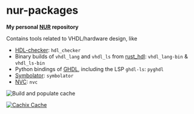 # nur-packages

**My personal [NUR](https://github.com/nix-community/NUR) repository**

Contains tools related to VHDL/hardware design, like
 - [HDL-checker](https://github.com/suoto/hdl_checker): `hdl_checker`
 - Binary builds of `vhdl_lang` and `vhdl_ls` from  [rust_hdl](https://github.com/VHDL-LS/rust_hdl): `vhdl_lang-bin` & `vhdl_ls-bin`
 - Python bindings of [GHDL](https://github.com/ghdl/ghdl/tree/master/pyGHDL), including the LSP `ghdl-ls`: `pyghdl`
 - [Symbolator](https://github.com/kevinpt/symbolator): `symbolator`
 - [NVC](https://www.nickg.me.uk/nvc/): `nvc`
<!-- Remove this if you don't use github actions -->
![Build and populate cache](https://github.com/RRvW/nur-packages/workflows/Build%20and%20populate%20cache/badge.svg)

[![Cachix Cache](https://img.shields.io/badge/cachix-rrvw-blue.svg)](https://rrvw.cachix.org)


